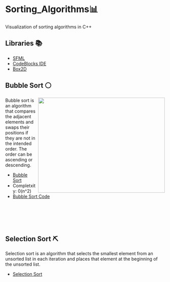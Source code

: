 # Sorting_Algorithms📊
Visualization of sorting algorithms in C++

## Libraries 📚
* [SFML](https://www.sfml-dev.org/)
* [CodeBlocks IDE](http://www.codeblocks.org/)
* [Box2D](https://box2d.org/)

## Bubble Sort ⚪
<img width="400" height="300" align='Right' src="https://github.com/Raziz1/Sorting_Algorithms/blob/main/gif/Bubble_Sort_GIF.gif? raw=true">
Bubble sort is an algorithm that compares the adjacent elements and swaps their positions if they are not in the intended order. The order can be ascending or descending.

  * [Bubble Sort](https://www.programiz.com/dsa/bubble-sort)
  * Completxity: 0(n^2)
  * [Bubble Sort Code](https://github.com/Raziz1/Sorting_Algorithms/blob/main/code/main.cpp)
  </br>
  </br>
  </br>
  </br>

## Selection Sort ⛏
Selection sort is an algorithm that selects the smallest element from an unsorted list in each iteration and places that element at the beginning of the unsorted list.

* [Selection Sort](https://www.programiz.com/dsa/selection-sort)
